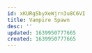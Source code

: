 ```yaml
---
id: xKURgSbyXeWjrn3u8C6VI
title: Vampire Spawn
desc: ''
updated: 1639950777665
created: 1639950777665
---
```


